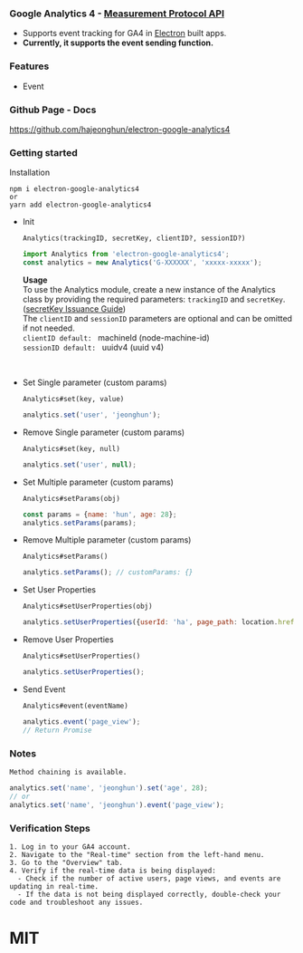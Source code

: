 ### Google Analytics 4 - [Measurement Protocol API](https://developers.google.com/analytics/devguides/collection/protocol/ga4?hl=en)

- Supports event tracking for GA4 in [Electron](http://electron.atom.io/) built apps.
- **Currently, it supports the event sending function.**  

### Features
- Event

### Github Page - Docs
https://github.com/hajeonghun/electron-google-analytics4

### Getting started
Installation
```
npm i electron-google-analytics4
or
yarn add electron-google-analytics4
```

* Init

  `Analytics(trackingID, secretKey, clientID?, sessionID?)`
  ```javascript
  import Analytics from 'electron-google-analytics4';
  const analytics = new Analytics('G-XXXXXX', 'xxxxx-xxxxx');
  ```
  **Usage**  
  To use the Analytics module, create a new instance of the Analytics class by providing the required parameters: `trackingID` and `secretKey`. ([secretKey Issuance Guide](https://www.monsterinsights.com/docs/how-to-create-your-measurement-protocol-api-secret-in-ga4/))  
  The `clientID` and `sessionID` parameters are optional and can be omitted if not needed.   
  `clientID default: ` machineId (node-machine-id)  
  `sessionID default: ` uuidv4 (uuid v4)  
<br/>

* Set Single parameter (custom params)

  `Analytics#set(key, value)`
    ```javascript
    analytics.set('user', 'jeonghun');
    ```

* Remove Single parameter (custom params)

  `Analytics#set(key, null)`
    ```javascript
    analytics.set('user', null);
    ```

* Set Multiple parameter (custom params)

  `Analytics#setParams(obj)`
    ```javascript
    const params = {name: 'hun', age: 28};
    analytics.setParams(params);
    ```
  
* Remove Multiple parameter (custom params)

  `Analytics#setParams()`
    ```javascript
    analytics.setParams(); // customParams: {}
    ```

* Set User Properties

  `Analytics#setUserProperties(obj)`
    ```javascript
    analytics.setUserProperties({userId: 'ha', page_path: location.href});
    ```
  
* Remove User Properties

  `Analytics#setUserProperties()`
    ```javascript
    analytics.setUserProperties();
    ```

* Send Event

  `Analytics#event(eventName)` 
  ```javascript
  analytics.event('page_view');
  // Return Promise
  ```

### Notes
`Method chaining is available.`
```typescript
analytics.set('name', 'jeonghun').set('age', 28);
// or
analytics.set('name', 'jeonghun').event('page_view');
```

### Verification Steps
```
1. Log in to your GA4 account.
2. Navigate to the "Real-time" section from the left-hand menu.
3. Go to the "Overview" tab.
4. Verify if the real-time data is being displayed:
  - Check if the number of active users, page views, and events are updating in real-time.
  - If the data is not being displayed correctly, double-check your code and troubleshoot any issues.
```
# MIT
